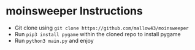 # moinsweeper Instructions

-   Git clone using `git clone https://github.com/mallow43/moinsweeper`
-   Run `pip3 install pygame` within the cloned repo to install pygame
-   Run `python3 main.py` and enjoy

